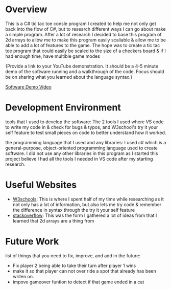 # Overview

This is a C# tic tac toe consle program I created to help me not only get back into the flow of C#, but to research different ways I can go about make a simple program. After a lot of research I decided to base this program of 2d arrays to allow me to make this program easily scaliable & allow me to be able to add a lot of features to the game. The hope was to create a tic tac toe program that could easily be scaled to the size of a checkers board & if I had enough time, have multible game modes

{Provide a link to your YouTube demonstration. It should be a 4-5 minute demo of the software running and a walkthrough of the code. Focus should be on sharing what you learned about the language syntax.}

[Software Demo Video](http://youtube.link.goes.here)

# Development Environment
tools that I used to develop the software:
The 2 tools I used where VS code to write my code in & check for bugs & typos, and W3school's try it your self feature to test small pieces on code to better understand how it worked.

the programming language that I used and any libraries:
I used c# which is a general-purpose, object-oriented programming language used to create software. I did not use any other libraries in this program as I started this project believe I had all the tools I needed in VS code after my starting research.

# Useful Websites

- [W3schools](https://www.w3schools.com/cs/index.php): This is where I spent half of my time while researching as it not only has a lot of information, but also lets me try code & remember the difference in syntax through the try it your self feature
- [stackoverflow](https://stackoverflow.com): This was the form I gathered a lot of ideas from that I learned that 2d arrays are a thing from

# Future Work
list of things that you need to fix, improve, and add in the future:

- Fix player 2 being able to take their turn after player 1 wins
- make it so that player can not over ride a spot that already has been writen on.
- impove gameover funtion to detect if that game ended in a cat